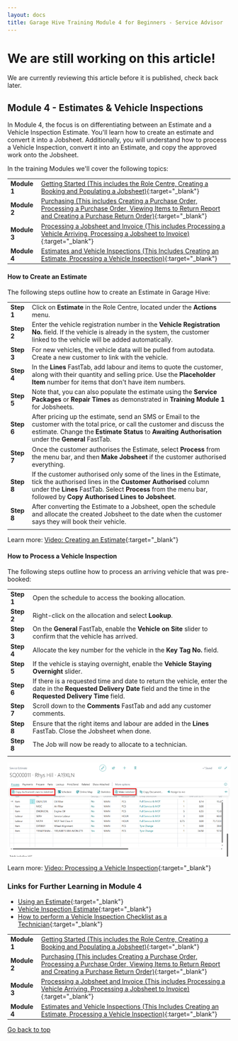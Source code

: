 ```yaml
---
layout: docs
title: Garage Hive Training Module 4 for Beginners - Service Advisor
--- 
```


<a name="top"></a>

# We are still working on this article!
We are currently reviewing this article before it is published, check back later.

## Module 4 - Estimates & Vehicle Inspections

In Module 4, the focus is on differentiating between an Estimate and a Vehicle Inspection Estimate. You'll learn how to create an estimate and convert it into a Jobsheet. Additionally, you will understand how to process a Vehicle Inspection, convert it into an Estimate, and copy the approved work onto the Jobsheet.

In the training Modules we'll cover the following topics:

   |              |                                                                                                                                                                                                               |
   | :----------- | :------------------------------------------------------------------------------------------------------------------------------------------------------------------------------------------------------------ |
   | **Module 1** | [Getting Started (This includes the Role Centre, Creating a Booking and Populating a Jobsheet)](garagehive-training.html){:target="_blank"}                                                                   |
   | **Module 2** | [Purchasing (This includes Creating a Purchase Order, Processing a Purchase Order, Viewing Items to Return Report and Creating a Purchase Return Order)](garagehive-training-module-2.html){:target="_blank"} |
   | **Module 3** | [Processing a Jobsheet and Invoice (This includes Processing a Vehicle Arriving, Processing a Jobsheet to Invoice)](garagehive-training-module-3.html){:target="_blank"}                                      |
   | **Module 4** | [Estimates and Vehicle Inspections (This Includes Creating an Estimate, Processing a Vehicle Inspection)](garagehive-training-module-4.html){:target="_blank"}                                                |


####  How to Create an Estimate

The following steps outline how to create an Estimate in Garage Hive:

   |            |                                                                                                                                                                                                                                                          |
   | :--------- | :------------------------------------------------------------------------------------------------------------------------------------------------------------------------------------------------------------------------------------------------------- |
   | **Step 1** | Click on **Estimate** in the Role Centre, located under the **Actions** menu.                                                                                                                                                                            |
   | **Step 2** | Enter the vehicle registration number in the **Vehicle Registration No.** field. If the vehicle is already in the system, the customer linked to the vehicle will be added automatically.                                                                |
   | **Step 3** | For new vehicles, the vehicle data will be pulled from autodata. Create a new customer to link with the vehicle.                                                                                                                                         |
   | **Step 4** | In the **Lines** FastTab, add labour and items to quote the customer, along with their quantity and selling price. Use the **Placeholder Item** number for items that don't have item numbers.                                                           |
   | **Step 5** | Note that, you can also populate the estimate using the **Service Packages** or **Repair Times** as demonstrated in **Training Module 1** for Jobsheets.                                                                                                 |
   | **Step 6** | After pricing up the estimate, send an SMS or Email to the customer with the total price, or call the customer and discuss the estimate. Change the **Estimate Status** to **Awaiting Authorisation** under the **General** FastTab.                     |
   | **Step 7** | Once the customer authorises the Estimate, select **Process** from the menu bar, and then **Make Jobsheet** if the customer authorised everything.                                                                                                       |
   | **Step 8** | If the customer authorised only some of the lines in the Estimate, tick the authorised lines in the **Customer Authorised** column under the **Lines** FastTab. Select **Process** from the menu bar, followed by **Copy Authorised Lines to Jobsheet**. |
   | **Step 8** | After converting the Estimate to a Jobsheet, open the schedule and allocate the created Jobsheet to the date when the customer says they will book their vehicle.                                                                                        |
   |            |                                                                                                                                                                                                                                                          |

Learn more: [Video: Creating an Estimate](https://www.youtube.com/watch?v=otMUsW5hGAA){:target="_blank"}

#### How to Process a Vehicle Inspection

The following steps outline how to process an arriving vehicle that was pre-booked:

   |            |                                                                                                                                                                             |
   | :--------- | :-------------------------------------------------------------------------------------------------------------------------------------------------------------------------- |
   | **Step 1** | Open the schedule to access the booking allocation.                                                                                                                         |
   | **Step 2** | Right-click on the allocation and select **Lookup**.                                                                                                                        |
   | **Step 3** | On the **General** FastTab, enable the **Vehicle on Site** slider to confirm that the vehicle has arrived.                                                                  |
   | **Step 4** | Allocate the key number for the vehicle in the **Key Tag No.** field.                                                                                                       |
   | **Step 5** | If the vehicle is staying overnight, enable the **Vehicle Staying Overnight** slider.                                                                                       |
   | **Step 6** | If there is a requested time and date to return the vehicle, enter the date in the **Requested Delivery Date** field and the time in the **Requested Delivery Time** field. |
   | **Step 7** | Scroll down to the **Comments** FastTab and add any customer comments.                                                                                                      |
   | **Step 8** | Ensure that the right items and labour are added in the **Lines** FastTab. Close the Jobsheet when done.                                                                    |
   | **Step 8** | The Job will now be ready to allocate to a technician.                                                                                                                      |
   |            |                                                                                                                                                                             |


![](media/garagehive-training-create-an-estimate.png)

Learn more: [Video: Processing a Vehicle Inspection](https://www.youtube.com/watch?v=LldJYN6HkeU){:target="_blank"}

### Links for Further Learning in Module 4

* [Using an Estimate](garagehive-create-an-estimate.html){:target="_blank"}
* [Vehicle Inspection Estimate](garagehive-VHC.html){:target="_blank"}
* [How to perform a Vehicle Inspection Checklist as a Technician](garagehive-technicians-vehicle-inspections.html){:target="_blank"}

|              |                                                                                                                                                                                                               |
| :----------- | :------------------------------------------------------------------------------------------------------------------------------------------------------------------------------------------------------------ |
| **Module 1** | [Getting Started (This includes the Role Centre, Creating a Booking and Populating a Jobsheet)](garagehive-training.html){:target="_blank"}                                                                   |
| **Module 2** | [Purchasing (This includes Creating a Purchase Order, Processing a Purchase Order, Viewing Items to Return Report and Creating a Purchase Return Order)](garagehive-training-module-2.html){:target="_blank"} |
| **Module 3** | [Processing a Jobsheet and Invoice (This includes Processing a Vehicle Arriving, Processing a Jobsheet to Invoice)](garagehive-training-module-3.html){:target="_blank"}                                      |
| **Module 4** | [Estimates and Vehicle Inspections (This Includes Creating an Estimate, Processing a Vehicle Inspection)](garagehive-training-module-4.html){:target="_blank"}                                                |


[Go back to top](#top)